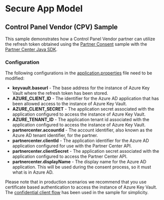 # Secure App Model

## Control Panel Vendor (CPV) Sample

This sample demonstrates how a Control Panel Vendor partner can utilize the refresh token obtained using the [Partner Consent](../partnerconsent/README.md) sample with the [Partner Center Java SDK](https://docs.microsoft.com/java/partnercenter/overview).

### Configuration

The following configurations in the [application.properties](src/main/resources/application.properties) file need to be modified:

* **keyvault.baseurl** - The base address for the instance of Azure Key Vault where the refresh token has been stored.
* **AZURE_CLIENT_ID** - The identifier for the Azure AD application that has been allowed access to the instance of Azure Key Vault.
* **AZURE_CLIENT_SECRET** - The application secret associated with the application configured to access the instance of Azure Key Vault.
* **AZURE_TENANT_ID** - The application tenant id associated with the application configured to access the instance of Azure Key Vault.
* **partnercenter.accountId** - The account identifier, also known as the Azure AD tenant identifier, for the partner.
* **partnercenter.clientId** - The application identifier for the Azure AD application configured for use with the Partner Center API.
* **partnercenter.clientSecret** - The application secret associated with the application configured to access the Partner Center API.
* **partnercenter.displayName** - The display name for the Azure AD application. This will be used during the consent process, so it must what is in Azure AD.

Please note that in production scenarios we recommend that you use certificate based authentication to access the instance of Azure Key Vault. The [confidential client flow](https://github.com/AzureAD/azure-activedirectory-library-for-dotnet/wiki/Confidential-client-applications-flows) has been used in the sample for simplicity.
